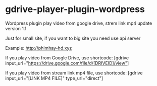 # gdrive-player-plugin-wordpress
Wordpress plugin play video from google drive, strem link mp4 update version 1.1



Just for small site, if you want to big site you need use api server



Example: http://phimhay-hd.xyz



If you play video from Google Drive, use shortcode: 
[gdrive input_url="https://drive.google.com/file/d/[DRIVEID]/view"]



If you play video from stream link mp4 file, use shortcode:
[gdrive input_url="[LINK MP4 FILE]" type_url="direct"]

